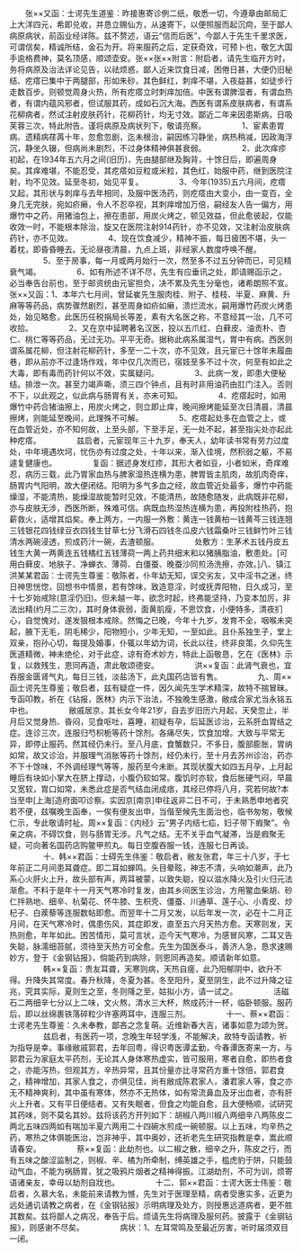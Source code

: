 <!-- { "loadSidebar": true } -->
　　张××又函：士谔先生道鉴：昨接惠寄诊例二纸，敬悉一切，今遵章由邮局汇上大洋四元，希即兑收，并恳立赐仙方，从速寄下，以便照服而起沉疴，至于鄙人病原病状，前函业经详陈。兹不赘述，语云“信而后医”，今鄙人于先生千里求医，可谓信矣，精诚所结，金石为开。将来服药之后，定获奇效，可预卜也，敬乞大国手逾格费神，莫名顶感，顺颂壶安。张××张××附言：附启者，请先生临开方时，务将病原及治法详论见告，以祛烦惑，鄙人近来饮食日减，困倦日甚，大便仍旧秘结、疙瘩已集中于两腿部，形如朱砂，其色鲜红，刺痒不堪，入夜益甚，如徒步行走数百步。则顿觉周身火热，所有疙瘩立时刺痒加倍。中医有谓脾湿者，有谓血热者，有谓内蕴风邪者，但试服其药，成如石沉大海。西医有谓系皮肤病者，有谓系花柳病者，然试注射皮肤药针，花柳药针，均无寸效。鄙近二年来因患斯病，日吸芙蓉三次，特此附告。谨将病原及病状列下，敬请亮察。
　　
　　1、宦素患胃病、遗精病荏苒十年，忽愈忽剧，迄未根治，嗣因练习静坐，病热稍减，因政海浮沉，静坐久辍，但病尚未剧烈，不过身体精神俱甚衰弱。
　　
　　2、此次痒疹初起，在1934年五六月之间(旧历)，先由腿部继及胸背，十馀日后，即遍周身矣。其痒难堪，不能忍受，其疙瘩如豆粒或米粒，其色红，始服中药，继到医院注射，均不见效。延至冬初，始见平复。
　　
　　3、今年(1935)五六月间，疙瘩又起，其形状与刺痒与去年相同，及服中医汤药，则疙瘩由大变小，由一变百，全身几无完肤，宛如疥癞，令人不忍卒视，其刺痒增加万倍，嗣经友人告一偏方，用爆竹中之药，用猪油包上，擦在患部，用炭火烤之，顿见效益，但此愈彼起，仅能收效一时，不能根本除治，旋又在医院注射914药针，亦不见效，又注射治皮肤病药针，亦不见效。
　　
　　4、现在饮食减少，精神不振，每日疲困不堪，头一着枕，即昏昏睡去。无论昼夜清晨，九点上斑，非经家人数度呼唤不醒。
　　
　　5、至于房事，每一月或两月始行一次，然至多不过五分钟而已，可见精衰气竭。
　　
　　6、如有所述不详不尽，先生有应垂讯之处，即请赐函示之，必当奉告台前也，至于邮资统由元宦担负，决不累及先生分毫也，诸希朗照不宣。张××又函：1、本年六七月间，曾延崔先生服肉桂、附子、桂枝、半夏、麻黄、升麻等等药品，病势骤然剧烈，甚至周身如疥如癞，溃烂流水，嗣用爆竹药炭火烤患处，始见略愈，此医历任税捐局长等差，素有大名医之称，不意经其一治，几不可收拾。
　　
　　2、又在京中延聘著名汉医，投以五爪红、白藓皮、油贡朴、杏仁、桃仁等等药品，无过无功。平平无奇。据称此病系属湿气，胃中有病。西医则谓系属花柳，但注射花柳药针，多至一二十次，亦不见效，且元宦已十馀年未履曲巷，即从前亦不过逢场作戏，年中仅几次而已，宿妓至多不过十次，何至有如此之大毒，即有毒而药针何以不效，实属疑问。
　　
　　3、此病一发，即患大便秘结。排泄一次。甚至力竭声嘶，须三四个钟点，且有时非用油药由肛门注入。否则不下，以此观之，似此病与肠胃有关，亦未可知。
　　
　　4、疙瘩起时，如用爆竹中药合猪油擦上，用炭火烤之，则立即止痒，晚间擦烤能延至次日清晨，清晨擦烤，则能延至晚间，此理殊不可解。
　　
　　5、疙瘩起处多在血管之上，或在血管近处，亦不知何故，上至头部，下至手足，无一处不起，甚至指尖处亦起此种疙瘩。
　　
　　兹启者，元宦现年三十九岁，奉天人，幼年读书常有劳力过度处，中年境遇坎坷，忧伤亦有过度之处，十年以来，渐入佳境，然积弱之躯，不易遽复健康也。
　　
　　复函：据述身发红疹，其形大者如豆，小者如米，奇痒难忍，病历三载，此乃胃家血热与脾家湿热连横为患，脾胃皆主肌肉，故肌肉奇痒，肠胃内气阳明，故大便闭结。阳明为多气多血之经，故血管近处最多，爆竹中药能燥湿，不能清热，能燥湿故能暂时见效，不能清热，故随愈随发，此病既非花柳，亦与皮肤无涉，西医所断，殊难可信。病既血热湿热连横为患，再投附桂热药，抱薪救火，适增其焰矣。奉上两方，一内服一外敷：黄连一钱黄柏一钱黄芩三钱连翘三钱银花四钱绿豆衣四钱生甘草七分飞滑石四钱冬瓜皮六钱霜桑叶三钱鲜竹叶三钱清水两碗浸透，煎成药汁一碗，去渣顿服。
　　
　　处敷方：生茅术五钱丹皮五钱生大黄一两黄连五钱橘红五钱薄荷一两上药共细末和以猪胰脂油，敷患处。[可用白藓皮、地肤子、净蝉衣、薄荷、白僵蚕、晚蚕沙同煎汤洗擦，亦效。]八、镇江洪某某君函：士谔先生尊鉴：敬陈者，仆年幼无知，误交劣友，又中淫书之迷，终日神思恍惚，回想书中情景，若有馀味，致造意淫，时或抚弄阳物，日久成习，至十七岁始戒除(意淫仍旧)。但未越一年，欲念时起，终弗能坚持，乃变本加厉，非法出精(约月二三次)，其时身体衰弱，面黄肌瘦，不思饮食，小便特多，清夜扪心，自觉愧对，遂发狠根本戒除。然悔之已晚，今年十九岁，发育不全，咽喉未突起，腋下无毛，阴毛稀少，阳物短小，少年无知，一至如此。且仆系独生子，堂上双亲，抱孙心切，每提及婚事，仆辄以年幼为词，长此以往，终非良策，久仰先生医道精微，神未绝伦，对于此症，谅有奇术妙方，特此上函敬恳，乞在《医林》示复，以救残生，恩同再造，肃此敬颂德安。
　　
　　洪××复函：此肾气衰也，宜吞服金匮肾气丸，每日三钱，淡盐汤下，此丸国药店皆有售。
　　
　　九、周××函士谔先生尊鉴；敬启者，兹有疑症一件，因久闻先生学术精深，故特不揣冒昧。专函叩教，祈在《钻报，医林》内示下治法，不独晚生感激，敝成合家尤当永铭五中也。
　　
　　敝戚居京，其长女今年21岁，自去岁旧历六月起，天癸忽止，半月后又觉身热、昏闷，见食呕吐，喜睡，初疑有孕，后延医诊治，云系肝血胃结之症。连诊三次，连服归芍枳栀等药十馀剂。各痛尽失，饮食加增。大致与平常无异，即停止服药。然其经仍未行。至八月底，食蟹数只，不多日，腹部膨胀，胃纳如常，故又诊治，并服理气消胀等药十馀剂，经仍未行，至十月去苏州诊治，药亦不下十馀味，不外调经理气等等，服药至今未断。其现状腹大如四五月孕，上月起睡后有块如小掌大在脐上撑动，小腹仍软如常。腹饥时亦软，食后胀硬气闷，早晨又宽软，胃口如常，未悉此症是否气结血闭成痞，其经已停将八月，究若何故?本当至申[上海]造府面叩诊察。实因京[南京]申往返非二日不可，于未熟悉申地者究若不便，兹嘱晚生函奉，一俟有便友出申，当偕至候先生面治也，临书匆匆，敬候仁示，专此敬请时祉。周××复函：《内经》云“男子内结七疝，妇子带下瘕聚”。令亲之病，不碍饮食，则与肠胃无涉。凡气之结。无不关乎血气凝滞，当是瘕聚无疑，可向著名国药店购鳖甲煎丸。每日空腹吞服一钱，连服七日再谈。
　　
　　十、韩××君函：士碍先生伟鉴：敬启者，敝友张君，年三十八岁，于七年前正二月间患耳聋症。即二耳如蝉鸣。头目晕眩，神志不清，头响如潮声，此乃系心火肝火上升，故头部有声，两耳被蒙，以致失聪，投以滋水降火及引火归元法渐愈。不料于是年十一月天气寒冷时复发，由其乡间医生诊治，方用鳖血柴胡、砂仁拌熟地、细辛、杭菊花、怀牛膝、生枳壳、僵蚕、川通草、莲子心、小青皮、炒杞子、白蒺藜等连服数帖即愈。而翌年十二月又发，以后年发一次，必在十二月正月间，在天气寒冷时，偶患伤风，其症即发，直至五六月天热方愈。天寒则发，天热则愈，年年如此。困苦情形，莫可言状，迩今天气寒冷，为感冒风寒，二耳又告失聪，脉濡细苔腻，须待至天热方可全愈。先生为国医泰斗，善济人急，恳求速赐妙方，登于《金钢钻报》，倘能药到病除，则恩同再造矣。顺请新年如意。
　　
　　韩××复函：贵友耳聋，天寒则病，天热自瘥，此乃阳郁阴中，欲升不得。升降失其常度。春升秋降，冬夏为甚。冬至阳升，夏至阴生，此不过升降之征兆，究其实际，夏则生之至，冬则降之至，姑拟小方，请一试之。
　　
　　活磁石二两细辛七分以上二味，文火熬，清水三大杯，熬成药汁一杯，临卧顿服。服药后，即以丝绵裹铁落碎粒少许塞两耳中，连服三剂。
　　
　　十一、蔡××君函：士谔老先生尊鉴：久未奉教，鄙吝之念复萌。近维新春大吉，诸事如意为颂为贺。
　　
　　兹启者，有医药一项，念晚生年轻学浅，不能解决，故特专函请教，祈为指导是幸。事缘敝戚郭君，去年回粤，得识粤医谭孟勤，今春谭医寄来一方，与郭君云为家庭太平药剂，无论其人身体寒热虚实，皆可服用，寒者自愈，即热者食之，亦能泻热，但观其方，辛热异常，且其份量亦比寻常药方重十馀倍，郭君食之，精神增加，其家人食之，亦俱见佳，尚有敝成陈君家人，潘君家人等，食之亦无不精神爽利，其中虽有寒体，然亦不无热体，如有常流鼻血及牙出血者，亦有肝火上升者，又有平日便结者。又有失眠者，但食之均能自愈，且大便畅顺，试研究其药味，则不莫名其妙。兹将该药方开列如下：胡椒八两川椒八两细辛八两陈皮二两北五味四两如有喘加半夏六两用二十四碗水煎成一碗顿服。以上五味，均辛热之药，寒热之体俱能医治，岂非神乎，其中奥妙，还祈老先生研究指教是幸，嵩此顺请春安。
　　
　　蔡××复函：此劫剂也。以二椒之散，细辛之升，陈皮之行，而有五味之酸涩监制之，则椒、辛、橘为所牵制，缚英雄之手，槛虎豹于阱，只能鼓动气血，不能为祸肠胃，犹之吸鸦片烟者之精神得振。江湖劫剂，不可为训，烦寄语诸亲友，幸毋以劫剂自戕也。
　　
　　十二、郭××君函：士谔大医士伟鉴：敬启者，久慕大名，未能前来请教为憾，先生对于医理至精，病者受惠实多，近更为远处通讥请教之病者，在《金钢钻报》示明病理及处方，则授惠远道病者，更不胜其数矣。兹将鄙人之病况，奉告于后。烦请先生将病理及服何药。披露于《金钢钻报》，则感谢不尽矣。
　　
　　病状：1、左耳常鸣及至最近厉害，听时届须双目一闭。
　　
